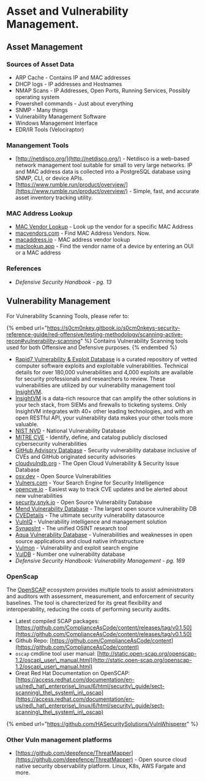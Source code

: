 # Asset and Vulnerability Management.

## Asset Management

### Sources of Asset Data

* ARP Cache - Contains IP and MAC addresses
* DHCP logs - IP addresses and Hostnames
* NMAP Scans - IP Addresses, Open Ports, Running Services, Possibly operating system
* Powershell commands - Just about everything
* SNMP - Many things
* Vulnerability Management Software
* Windows Management Interface
* EDR/IR Tools (Velociraptor)

### Manangement Tools

* [http://netdisco.org/](http://netdisco.org/) - Netdisco is a web-based network management tool suitable for small to very large networks. IP and MAC address data is collected into a PostgreSQL database using SNMP, CLI, or device APIs.
* [https://www.rumble.run/product/overview/](https://www.rumble.run/product/overview/) - Simple, fast, and accurate asset inventory tracking utility.

### MAC Address Lookup

* [MAC Vendor Lookup](https://www.macvendorlookup.com/) - Look up the vendor for a specific MAC Address
* [macvendors.com](https://macvendors.com/) - Find MAC Address Vendors. Now.
* [macaddress.io](https://macaddress.io/) - MAC address vendor lookup
* [maclookup.app](https://maclookup.app/) - Find the vendor name of a device by entering an OUI or a MAC address

### References

* _Defensive Security Handbook - pg. 13_

## Vulnerability Management

For Vulnerability Scanning Tools, please refer to:

{% embed url="https://s0cm0nkey.gitbook.io/s0cm0nkeys-security-reference-guide/red-offensive/testing-methodology/scanning-active-recon#vulnerability-scanning" %}
Contains Vulnerability Scanning tools used for both Offensive and Defensive purposes.
{% endembed %}

* [Rapid7 Vulnerability & Exploit Database](https://www.rapid7.com/db/) is a curated repository of vetted computer software exploits and exploitable vulnerabilities. Technical details for over 180,000 vulnerabilities and 4,000 exploits are available for security professionals and researchers to review. These vulnerabilities are utilized by our vulnerability management tool [InsightVM](https://www.rapid7.com/products/insightvm/).
* [InsightVM](https://www.rapid7.com/products/insightvm/) is a data-rich resource that can amplify the other solutions in your tech stack, from SIEMs and firewalls to ticketing systems. Only InsightVM integrates with 40+ other leading technologies, and with an open RESTful API, your vulnerability data makes your other tools more valuable.
* [NIST NVD](https://nvd.nist.gov/vuln/search) - National Vulnerability Database
* [MITRE CVE](https://cve.mitre.org/cve/search\_cve\_list.html) - Identify, define, and catalog publicly disclosed cybersecurity vulnerabilities
* [GitHub Advisory Database](https://github.com/advisories) - Security vulnerability database inclusive of CVEs and GitHub originated security advisories
* [cloudvulndb.org](https://www.cloudvulndb.org/) - The Open Cloud Vulnerability & Security Issue Database
* [osv.dev](https://osv.dev/list) - Open Source Vulnerabilities
* [Vulners.com](https://vulners.com/) - Your Search Engine for Security Intelligence
* [opencve.io](https://www.opencve.io/cve) - Easiest way to track CVE updates and be alerted about new vulnerabilities
* [security.snyk.io](https://security.snyk.io/) - Open Source Vulnerability Database
* [Mend Vulnerability Database](https://www.mend.io/vulnerability-database/) - The largest open source vulnerability DB
* [CVEDetails](https://www.cvedetails.com/) - The ultimate security vulnerability datasource
* [VulnIQ](https://vulniq.com/) - Vulnerability intelligence and management solution
* [SynapsInt](https://synapsint.com/) - The unified OSINT research tool
* [Aqua Vulnerability Database](https://avd.aquasec.com/) - Vulnerabilities and weaknesses in open source applications and cloud native infrastructure
* [Vulmon](https://vulmon.com/) - Vulnerability and exploit search engine
* [VulDB](https://vuldb.com/) - Number one vulnerability database
* _Defensive Security Handbook: Vulnerability Management - pg. 169_

### OpenScap <a href="#openscap" id="openscap"></a>

The [OpenSCAP](https://www.open-scap.org/) ecosystem provides multiple tools to assist administrators and auditors with assessment, measurement, and enforcement of security baselines. The tool is charecterized for its great flexibility and interoperability, reducing the costs of performing security audits.

* Latest compiled SCAP packages: [https://github.com/ComplianceAsCode/content/releases/tag/v0.1.50](https://github.com/ComplianceAsCode/content/releases/tag/v0.1.50)
* Github Repo: [https://github.com/ComplianceAsCode/content](https://github.com/ComplianceAsCode/content)
* `oscap` cmdline tool user manual: [http://static.open-scap.org/openscap-1.2/oscap\_user\_manual.html](http://static.open-scap.org/openscap-1.2/oscap\_user\_manual.html)
* Great Red Hat Documentation on OpenSCAP: [https://access.redhat.com/documentation/en-us/red\_hat\_enterprise\_linux/6/html/security\_guide/sect-scanning\_the\_system\_in\_oscap](https://access.redhat.com/documentation/en-us/red\_hat\_enterprise\_linux/6/html/security\_guide/sect-scanning\_the\_system\_in\_oscap)

{% embed url="https://github.com/HASecuritySolutions/VulnWhisperer" %}

### Other Vuln management platforms

* [https://github.com/deepfence/ThreatMapper](https://github.com/deepfence/ThreatMapper) - Open source cloud native security observability platform. Linux, K8s, AWS Fargate and more.
